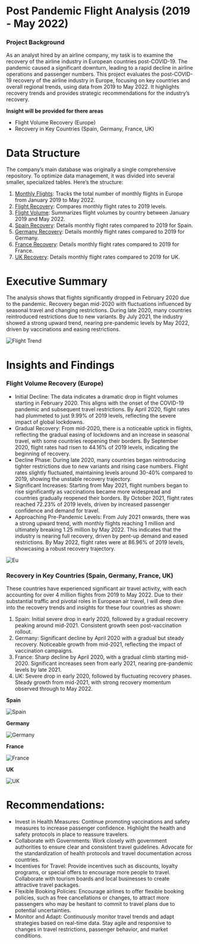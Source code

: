 # Post Pandemic Flight Analysis (2019 - May 2022)
### Project Background
As an analyst hired by an airline company, my task is to examine the recovery of the airline industry in European countries post-COVID-19. The pandemic caused a significant downturn, leading to a rapid decline in airline operations and passenger numbers. This project evaluates the post-COVID-19 recovery of the airline industry in Europe, focusing on key countries and overall regional trends, using data from 2019 to May 2022. It highlights recovery trends and provides strategic recommendations for the industry’s recovery.

**Insight will be provided for there areas**
- Flight Volume Recovery (Europe)
- Recovery in Key Countries (Spain, Germany, France, UK)

# Data Structure 
The company’s main database was originally a single comprehensive repository. To optimize data management, it was divided into several smaller, specialized tables. Here’s the structure:
1. [Monthly Flights](https://github.com/tomzjwang/Post_Pandemic_Flight_Trends/blob/main/monthly_flights.csv): Tracks the total number of monthly flights in Europe from January 2019 to May 2022.
2. [Flight Recovery](https://github.com/tomzjwang/Post_Pandemic_Flight_Trends/blob/main/flight_recovery.csv): Compares monthly flight rates to 2019 levels.
3. [Flight Volume](https://github.com/tomzjwang/Post_Pandemic_Flight_Trends/blob/main/flight_volume.csv): Summarizes flight volumes by country between January 2019 and May 2022.
4. [Spain Recovery](https://github.com/tomzjwang/Post_Pandemic_Flight_Trends/blob/main/spain.csv): Details monthly flight rates compared to 2019 for Spain.
5. [Germany Recovery](https://github.com/tomzjwang/Post_Pandemic_Flight_Trends/blob/main/germany.csv): Details monthly flight rates compared to 2019 for Germany.
6. [France Recovery](https://github.com/tomzjwang/Post_Pandemic_Flight_Trends/blob/main/france.csv): Details monthly flight rates compared to 2019 for France.
7. [UK Recovery](https://github.com/tomzjwang/Post_Pandemic_Flight_Trends/blob/main/uk.csv): Details monthly flight rates compared to 2019 for UK.
   
# Executive Summary
The analysis shows that flights significantly dropped in February 2020 due to the pandemic. Recovery began mid-2020 with fluctuations influenced by seasonal travel and changing restrictions. During late 2020, many countries reintroduced restrictions due to new variants. By July 2021, the industry showed a strong upward trend, nearing pre-pandemic levels by May 2022, driven by vaccinations and easing restrictions.

![Flight Trend](https://github.com/user-attachments/assets/a9bd816f-47cc-4e3f-881a-d3fdf7ce2e44)

# Insights and Findings

### Flight Volume Recovery (Europe) 
- Initial Decline: The data indicates a dramatic drop in flight volumes starting in February 2020. This aligns with the onset of the COVID-19 pandemic and subsequent travel restrictions. By April 2020, flight rates had plummeted to just 9.99% of 2019 levels, reflecting the severe impact of global lockdowns.
- Gradual Recovery: From mid-2020, there is a noticeable uptick in flights, reflecting the gradual easing of lockdowns and an increase in seasonal travel, with some countries reopening their borders. By September 2020, flight rates had risen to 44.16% of 2019 levels, indicating the beginning of recovery.
- Decline Phase: During late 2020, many countries began reintroducing tighter restrictions due to new variants and rising case numbers. Flight rates slightly fluctuated, maintaining levels around 30-40% compared to 2019, showing the unstable recovery trajectory.
- Significant Increases: Starting from May 2021, flight numbers began to rise significantly as vaccinations became more widespread and countries gradually reopened their borders. By October 2021, flight rates reached 72.23% of 2019 levels, driven by increased passenger confidence and demand for travel.
- Approaching Pre-Pandemic Levels: From July 2021 onwards, there was a strong upward trend, with monthly flights reaching 1 million and ultimately breaking 1.25 million by May 2022. This indicates that the industry is nearing full recovery, driven by pent-up demand and eased restrictions. By May 2022, flight rates were at 86.96% of 2019 levels, showcasing a robust recovery trajectory.

![Eu](https://github.com/user-attachments/assets/c6bd20d3-11f8-4adf-8d38-10be47bf9748)

### Recovery in Key Countries (Spain, Germany, France, UK)

These countries have experienced significant air travel activity, with each accounting for over 4 million flights from 2019 to May 2022. Due to their substantial traffic and pivotal roles in European air travel, I will deep dive into the recovery trends and insights for these four countries as shown:

1. Spain: Initial severe drop in early 2020, followed by a gradual recovery peaking around mid-2021. Consistent growth seen post-vaccination rollout.
2. Germany: Significant decline by April 2020 with a gradual but steady recovery. Noticeable growth from mid-2021, reflecting the impact of vaccination campaigns.
3. France: Sharp decline by April 2020, with a gradual climb starting mid-2020. Significant increases seen from early 2021, nearing pre-pandemic levels by late 2021.
4. UK: Severe drop in early 2020, followed by fluctuating recovery phases. Steady growth from mid-2021, with strong recovery momentum observed through to May 2022.

**Spain**

![Spain](https://github.com/user-attachments/assets/152be887-e00b-4106-8061-d5b65affab6e)

**Germany**

![Germany](https://github.com/user-attachments/assets/6420031c-3f0a-48bb-b948-929041174d8c)

**France**

![France](https://github.com/user-attachments/assets/769bbf76-c783-488f-989d-e1171cc697d6)

**UK**

![UK](https://github.com/user-attachments/assets/2f6a834b-74ad-4601-b406-12dda0f481f3)

# Recommendations:
- Invest in Health Measures: Continue promoting vaccinations and safety measures to increase passenger confidence. Highlight the health and safety protocols in place to reassure travelers.
- Collaborate with Governments: Work closely with government authorities to ensure clear and consistent travel guidelines. Advocate for the standardization of health protocols and travel documentation across countries.
- Incentives for Travel: Provide incentives such as discounts, loyalty programs, or special offers to encourage more people to travel. Collaborate with tourism boards and local businesses to create attractive travel packages.
- Flexible Booking Policies: Encourage airlines to offer flexible booking policies, such as free cancellations or changes, to attract more passengers who may be hesitant to commit to travel plans due to potential uncertainties.
- Monitor and Adapt: Continuously monitor travel trends and adapt strategies based on real-time data. Stay agile and responsive to changes in travel restrictions, passenger behavior, and market conditions.
